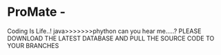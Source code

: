 # ProMate - 
Coding Is Life..!
java>>>>>>>phython
can you hear me.....?
PLEASE DOWNLOAD THE LATEST DATABASE AND PULL THE SOURCE CODE TO YOUR BRANCHES
